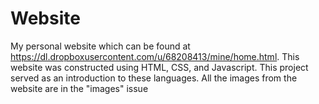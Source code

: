 Website
=======

My personal website which can be found at https://dl.dropboxusercontent.com/u/68208413/mine/home.html. This website was constructed using HTML, CSS, and Javascript. This project served as an introduction to these languages. All the images from the website are in the "images" issue
